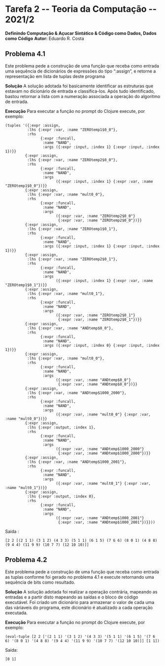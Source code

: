 # Tarefa 2 -- Teoria da Computação -- 2021/2
**Definindo Computação & Açucar Sintático & Código como Dados, Dados como Código**
**Autor:** Eduardo R. Costa

## Problema 4.1
Este problema pede a construção de uma função que receba como entrada uma sequência de 
dicionários de expressões do tipo “:assign”, e retorne a representação em lista de tuplas 
deste programa

**Solução**
A solução adotada foi basicamente identificar as estruturas que estavam no dicionário de
entrada e classifica-los. Após tudo identificado, bastou retornar a lista com a numeração
associada a operação do algoritmo de entrada.

**Execução**
Para executar a função no prompt do Clojure execute, por exemplo:

````
(tuples '({:expr :assign,
          :lhs {:expr :var, :name "ZEROtemp1$0_0"},
          :rhs
                {:expr :funcall,
                 :name "NAND",
                 :args ({:expr :input, :index 1} {:expr :input, :index 1})}}
         {:expr :assign,
          :lhs {:expr :var, :name "ZEROtemp2$0_0"},
          :rhs
                {:expr :funcall,
                 :name "NAND",
                 :args
                       ({:expr :input, :index 1} {:expr :var, :name "ZEROtemp1$0_0"})}}
         {:expr :assign,
          :lhs {:expr :var, :name "mult0_0"},
          :rhs
                {:expr :funcall,
                 :name "NAND",
                 :args
                       ({:expr :var, :name "ZEROtemp2$0_0"}
                        {:expr :var, :name "ZEROtemp2$0_0"})}}
         {:expr :assign,
          :lhs {:expr :var, :name "ZEROtemp1$0_1"},
          :rhs
                {:expr :funcall,
                 :name "NAND",
                 :args ({:expr :input, :index 1} {:expr :input, :index 1})}}
         {:expr :assign,
          :lhs {:expr :var, :name "ZEROtemp2$0_1"},
          :rhs
                {:expr :funcall,
                 :name "NAND",
                 :args
                       ({:expr :input, :index 1} {:expr :var, :name "ZEROtemp1$0_1"})}}
         {:expr :assign,
          :lhs {:expr :var, :name "mult0_1"},
          :rhs
                {:expr :funcall,
                 :name "NAND",
                 :args
                       ({:expr :var, :name "ZEROtemp2$0_1"}
                        {:expr :var, :name "ZEROtemp2$0_1"})}}
         {:expr :assign,
          :lhs {:expr :var, :name "ANDtemp$0_0"},
          :rhs
                {:expr :funcall,
                 :name "NAND",
                 :args ({:expr :input, :index 0} {:expr :input, :index 1})}}
         {:expr :assign,
          :lhs {:expr :var, :name "mult0_0"},
          :rhs
                {:expr :funcall,
                 :name "NAND",
                 :args
                       ({:expr :var, :name "ANDtemp$0_0"}
                        {:expr :var, :name "ANDtemp$0_0"})}}
         {:expr :assign,
          :lhs {:expr :var, :name "ANDtemp$1000_2000"},
          :rhs
                {:expr :funcall,
                 :name "NAND",
                 :args
                       ({:expr :var, :name "mult0_0"} {:expr :var, :name "mult0_0"})}}
         {:expr :assign,
          :lhs {:expr :output, :index 1},
          :rhs
                {:expr :funcall,
                 :name "NAND",
                 :args
                       ({:expr :var, :name "ANDtemp$1000_2000"}
                        {:expr :var, :name "ANDtemp$1000_2000"})}}
         {:expr :assign,
          :lhs {:expr :var, :name "ANDtemp$1000_2001"},
          :rhs
                {:expr :funcall,
                 :name "NAND",
                 :args
                       ({:expr :var, :name "mult0_1"} {:expr :var, :name "mult0_1"})}}
         {:expr :assign,
          :lhs {:expr :output, :index 0},
          :rhs
                {:expr :funcall,
                 :name "NAND",
                 :args
                       ({:expr :var, :name "ANDtemp$1000_2001"}
                        {:expr :var, :name "ANDtemp$1000_2001"})}}))
````

Saida
:
````
[2 2 [(2 1 1) (3 1 2) (4 3 3) (5 1 1) (6 1 5) (7 6 6) (8 0 1) (4 8 8) (9 4 4) (11 9 9) (10 7 7) (12 10 10)]]
````

## Problema 4.2
Este problema pede a construção de uma função que receba como entrada as tuplas conforme foi gerado
no problema 4.1 e execute retornando uma sequência de bits como resultado.

**Solução**
A solução adotada foi realizar a operação contrária, mapeando as entradas e a partir disto mapeando 
as saídas e o bloco de código executável. Foi criado um dicionário para armazenar o valor de cada uma
das váriaveis do programa, este dicionário é atualizado a cada operação executada.

**Execução**
Para executar a função no prompt do Clojure execute, por exemplo:

````
(eval-tuple [2 2 ['(2 1 1) '(3 1 2) '(4 3 3) '(5 1 1) '(6 1 5) '(7 6 6) '(8 0 1) '(4 8 8) '(9 4 4) '(11 9 9) '(10 7 7) '(12 10 10)]] [1 1])
````

Saida:

````
[0 1]
````